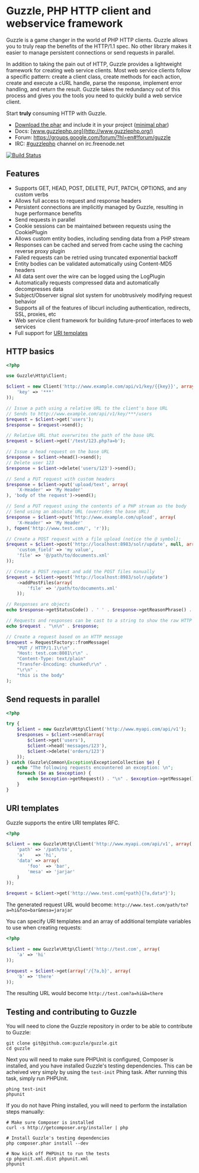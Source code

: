 Guzzle, PHP HTTP client and webservice framework
================================================

Guzzle is a game changer in the world of PHP HTTP clients. Guzzle allows you to truly reap the benefits of the HTTP/1.1 spec. No other library makes it easier to manage persistent connections or send requests in parallel.</p>

In addition to taking the pain out of HTTP, Guzzle provides a lightweight framework for creating web service clients.  Most web service clients follow a specific pattern: create a client class, create methods for each action, create and execute a cURL handle, parse the response, implement error handling, and return the result. Guzzle takes the redundancy out of this process and gives you the tools you need to quickly build a web service client.

Start <strong>truly</strong> consuming HTTP with Guzzle.

- [Download the phar](http://guzzlephp.org/guzzle.phar) and include it in your project ([minimal phar](http://guzzlephp.org/guzzle-min.phar))
- Docs: [www.guzzlephp.org](http://www.guzzlephp.org/)
- Forum: https://groups.google.com/forum/?hl=en#!forum/guzzle
- IRC: [#guzzlephp](irc://irc.freenode.net/#guzzlephp) channel on irc.freenode.net

[![Build Status](https://secure.travis-ci.org/guzzle/guzzle.png)](http://travis-ci.org/guzzle/guzzle)

Features
--------

- Supports GET, HEAD, POST, DELETE, PUT, PATCH, OPTIONS, and any custom verbs
- Allows full access to request and response headers
- Persistent connections are implicitly managed by Guzzle, resulting in huge performance benefits
- Send requests in parallel
- Cookie sessions can be maintained between requests using the CookiePlugin
- Allows custom entity bodies, including sending data from a PHP stream
- Responses can be cached and served from cache using the caching reverse proxy plugin
- Failed requests can be retried using truncated exponential backoff
- Entity bodies can be validated automatically using Content-MD5 headers
- All data sent over the wire can be logged using the LogPlugin
- Automatically requests compressed data and automatically decompresses data
- Subject/Observer signal slot system for unobtrusively modifying request behavior
- Supports all of the features of libcurl including authentication, redirects, SSL, proxies, etc
- Web service client framework for building future-proof interfaces to web services
- Full support for [URI templates](http://tools.ietf.org/html/draft-gregorio-uritemplate-08)

HTTP basics
-----------

```php
<?php

use Guzzle\Http\Client;

$client = new Client('http://www.example.com/api/v1/key/{{key}}', array(
    'key' => '***'
));

// Issue a path using a relative URL to the client's base URL
// Sends to http://www.example.com/api/v1/key/***/users
$request = $client->get('users');
$response = $request->send();

// Relative URL that overwrites the path of the base URL
$request = $client->get('/test/123.php?a=b');

// Issue a head request on the base URL
$response = $client->head()->send();
// Delete user 123
$response = $client->delete('users/123')->send();

// Send a PUT request with custom headers
$response = $client->put('upload/text', array(
    'X-Header' => 'My Header'
), 'body of the request')->send();

// Send a PUT request using the contents of a PHP stream as the body
// Send using an absolute URL (overrides the base URL)
$response = $client->put('http://www.example.com/upload', array(
    'X-Header' => 'My Header'
), fopen('http://www.test.com/', 'r'));

// Create a POST request with a file upload (notice the @ symbol):
$request = $client->post('http://localhost:8983/solr/update', null, array (
    'custom_field' => 'my value',
    'file' => '@/path/to/documents.xml'
));

// Create a POST request and add the POST files manually
$request = $client->post('http://localhost:8983/solr/update')
    ->addPostFiles(array(
        'file' => '/path/to/documents.xml'
    ));

// Responses are objects
echo $response->getStatusCode() . ' ' . $response->getReasonPhrase() . "\n";

// Requests and responses can be cast to a string to show the raw HTTP message
echo $request . "\n\n" . $response;

// Create a request based on an HTTP message
$request = RequestFactory::fromMessage(
    "PUT / HTTP/1.1\r\n" .
    "Host: test.com:8081\r\n" .
    "Content-Type: text/plain"
    "Transfer-Encoding: chunked\r\n" .
    "\r\n" .
    "this is the body"
);
```

Send requests in parallel
-------------------------

```php
<?php

try {
    $client = new Guzzle\Http\Client('http://www.myapi.com/api/v1');
    $responses = $client->send(array(
        $client->get('users'),
        $client->head('messages/123'),
        $client->delete('orders/123')
    ));
} catch (Guzzle\Common\Exception\ExceptionCollection $e) {
    echo "The following requests encountered an exception: \n";
    foreach ($e as $exception) {
        echo $exception->getRequest() . "\n" . $exception->getMessage() . "\n";
    }
}
```

URI templates
-------------

Guzzle supports the entire URI templates RFC.

```php
<?php

$client = new Guzzle\Http\Client('http://www.myapi.com/api/v1', array(
    'path' => '/path/to',
    'a'    => 'hi',
    'data' => array(
        'foo'  => 'bar',
        'mesa' => 'jarjar'
    )
));

$request = $client->get('http://www.test.com{+path}{?a,data*}');
```

The generated request URL would become: ``http://www.test.com/path/to?a=hi&foo=bar&mesa=jarajar``

You can specify URI templates and an array of additional template variables to use when creating requests:

```php
<?php

$client = new Guzzle\Http\Client('http://test.com', array(
    'a' => 'hi'
));

$request = $client->get(array('/{?a,b}', array(
    'b' => 'there'
));
```

The resulting URL would become ``http://test.com?a=hi&b=there``

Testing and contributing to Guzzle
----------------------------------

You will need to clone the Guzzle repository in order to be able to contribute to Guzzle:

```
git clone git@github.com:guzzle/guzzle.git
cd guzzle
```

Next you will need to make sure PHPUnit is configured, Composer is installed, and you have installed Guzzle's
testing dependencies.  This can be acheived very simply by using the `test-init` Phing task.  After running
this task, simply run PHPUnit.

```
phing test-init
phpunit
```

If you do not have Phing installed, you will need to perform the installation steps manually:

```
# Make sure Composer is installed
curl -s http://getcomposer.org/installer | php

# Install Guzzle's testing dependencies
php composer.phar install --dev

# Now kick off PHPUnit to run the tests
cp phpunit.xml.dist phpunit.xml
phpunit
```
